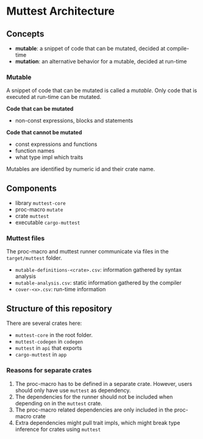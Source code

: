 # Muttest Architecture

## Concepts

* **mutable**: a snippet of code that can be mutated, decided at compile-time
* **mutation**: an alternative behavior for a mutable, decided at run-time

### Mutable

A snippet of code that can be mutated is called a *mutable*.
Only code that is executed at run-time can be mutated.

**Code that can be mutated**

* non-const expressions, blocks and statements

**Code that cannot be mutated**

* const expressions and functions
* function names
* what type impl which traits

Mutables are identified by numeric id and their crate name.


<!-- TODO: more
* what can be a mutable
* mutable definition
* mutable-analysis
 -->

## Components

* library `muttest-core`
* proc-macro `mutate`
* crate `muttest`
* executable `cargo-muttest`

<!-- TODO: explain in detail -->

### Muttest files

The proc-macro and muttest runner communicate via files in the `target/muttest` folder.

* `mutable-definitions-<crate>.csv`: information gathered by syntax analysis
* `mutable-analysis.csv`: static information gathered by the compiler
* `cover-<x>.csv`: run-time information

## Structure of this repository

There are several crates here:

* `muttest-core` in the root folder.
* `muttest-codegen` in `codegen`
* `muttest` in `api` that exports
* `cargo-muttest` in `app`

### Reasons for separate crates

1. The proc-macro has to be defined in a separate crate. However, users should only have use `muttest` as dependency.
2. The dependencies for the runner should not be included when depending on in the `muttest` crate.
3. The proc-macro related dependencies are only included in the proc-macro crate
4. Extra dependencies might pull trait impls, which might break type inference for crates using `muttest`

